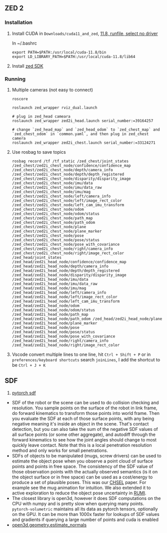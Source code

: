 ## ZED 2

### Installation
1. Install CUDA in `Downloads/cuda11_and_zed`, [11.8, runfile, select no driver](https://developer.nvidia.com/cuda-11-8-0-download-archive?target_os=Linux&target_arch=x86_64&Distribution=Ubuntu&target_version=20.04&target_type=runfile_local)

   In ~/.bashrc
   ```
   export PATH=$PATH:/usr/local/cuda-11.8/bin
   export LD_LIBRARY_PATH=$PATH:/usr/local/cuda-11.8/lib64
   ```
2. Install [zed SDK](https://www.stereolabs.com/docs/installation/linux)

### Running
1. Multiple cameras (not easy to connect)
   ```
   roscore

   roslaunch zed_wrapper rviz_dual.launch

   # plug in zed_head cameara
   roslaunch zed_wrapper zed2i_head.launch serial_number:=39164257

   # change `zed_head_map` and `zed_head_odom` to `zed_chest_map` and `zed_chest_odom` in `common.yaml`, and then plug in zed_chest camera
   roslaunch zed_wrapper zed2i_chest.launch serial_number:=33124271
   ```
2. Use rosbag to save topics
   ```
   rosbag record /tf /tf_static /zed_chest/joint_states /zed_chest/zed2i_chest_node/confidence/confidence_map /zed_chest/zed2i_chest_node/depth/camera_info /zed_chest/zed2i_chest_node/depth/depth_registered /zed_chest/zed2i_chest_node/disparity/disparity_image /zed_chest/zed2i_chest_node/imu/data /zed_chest/zed2i_chest_node/imu/data_raw /zed_chest/zed2i_chest_node/imu/mag /zed_chest/zed2i_chest_node/left/camera_info /zed_chest/zed2i_chest_node/left/image_rect_color /zed_chest/zed2i_chest_node/left_cam_imu_transform /zed_chest/zed2i_chest_node/odom /zed_chest/zed2i_chest_node/odom/status /zed_chest/zed2i_chest_node/path_map /zed_chest/zed2i_chest_node/path_odom /zed_chest/zed2i_chest_node/plane /zed_chest/zed2i_chest_node/plane_marker /zed_chest/zed2i_chest_node/pose /zed_chest/zed2i_chest_node/pose/status /zed_chest/zed2i_chest_node/pose_with_covariance /zed_chest/zed2i_chest_node/right/camera_info /zed_chest/zed2i_chest_node/right/image_rect_color /zed_head/joint_states /zed_head/zed2i_head_node/confidence/confidence_map /zed_head/zed2i_head_node/depth/camera_info /zed_head/zed2i_head_node/depth/depth_registered /zed_head/zed2i_head_node/disparity/disparity_image /zed_head/zed2i_head_node/imu/data /zed_head/zed2i_head_node/imu/data_raw /zed_head/zed2i_head_node/imu/mag /zed_head/zed2i_head_node/left/camera_info /zed_head/zed2i_head_node/left/image_rect_color /zed_head/zed2i_head_node/left_cam_imu_transform /zed_head/zed2i_head_node/odom /zed_head/zed2i_head_node/odom/status /zed_head/zed2i_head_node/path_map /zed_head/zed2i_head_node/path_odom /zed_head/zed2i_head_node/plane /zed_head/zed2i_head_node/plane_marker /zed_head/zed2i_head_node/pose /zed_head/zed2i_head_node/pose/status /zed_head/zed2i_head_node/pose_with_covariance /zed_head/zed2i_head_node/right/camera_info /zed_head/zed2i_head_node/right/image_rect_color 
   ```

3. Vscode convert multiple lines to one line, hit `Ctrl + Shift + P` or in `preferences/keyboard shortcuts` search `joinLines`, I add the shortcut to be `Ctrl + J + K`

## SDF
1. [pytorch sdf](https://www.reddit.com/r/robotics/comments/1f3jy63/comment/lkgslk3/?context=3)
* SDF of the robot or the scene can be used to do collision checking and resolution. You sample points on the surface of the robot in link frame, do forward kinematics to transform those points into world frame. Then you evaluate the SDF at each of those surface points, with any being negative meaning it's inside an object in the scene. That's contact detection, but you can also take the sum of the negative SDF values of all surface points (or some other aggregate), and autodiff through the forward kinematics to see how the joint angles should change to most quickly leave contact. Note that this is a local penetration resolution method and only works for small penetrations.
* SDFs of objects to be manipulated (mugs, screw drivers) can be used to estimate the object pose when you observe a point cloud of surface points and points in free space. The consistency of the SDF value of those observation points with the actually observed semantics (is it on the object surface or in free space) can be used as a cost/energy to produce a set of plausible poses. This was our [CHSEL](https://github.com/UM-ARM-Lab/chsel) paper. For example see the mug animation for intuition. We also extended it to active exploration to reduce the object pose uncertainty in [RUMI](https://www.arxiv.org/pdf/2408.10450).
* The closest library is open3d, however it does SDF computations on the CPU with numpy and is pretty slow when querying many points. `pytorch-volumetric` maintains all its data as pytorch tensors, optionally on the GPU. It can be more than 1000x faster for lookups of SDF values and gradients if querying a large number of points and cuda is enabled
* [open3d.geometry.estimate_normals](https://www.open3d.org/docs/0.7.0/python_api/open3d.geometry.estimate_normals.html)
